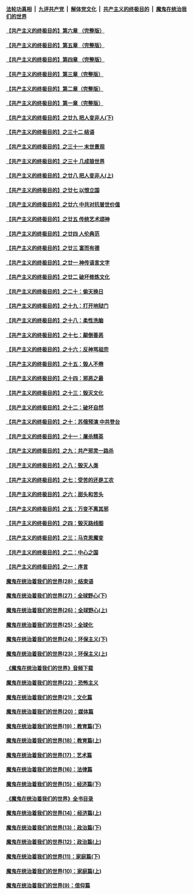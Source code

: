 ####  [法轮功真相](../../../../basic/blob/master/README.md?t=06221831) &nbsp;|&nbsp; [九评共产党](../../../../9ping.md/blob/master/README.md?t=06221831) &nbsp;|&nbsp; [解体党文化](../../../../jtdwh.md/blob/master/README.md?t=06221831)  &nbsp;|&nbsp; [共产主义的终极目的](../../../../gczydzjmd.md/blob/master/README.md?t=06221831) &nbsp;|&nbsp; [魔鬼在统治我们的世界](../../../../mgztzwmdsj.md/blob/master/README.md?t=06221831) 

#### [【共产主义的终极目的】第六章 （完整版）](../pages/nsc422/n11428913.md?t=06221831) 

#### [【共产主义的终极目的】第五章 （完整版）](../pages/nsc422/n11428912.md?t=06221831) 

#### [【共产主义的终极目的】第四章 （完整版）](../pages/nsc422/n11428907.md?t=06221831) 

#### [【共产主义的终极目的】第三章（完整版）](../pages/nsc422/n11428848.md?t=06221831) 

#### [【共产主义的终极目的】第二章（完整版）](../pages/nsc422/n11428831.md?t=06221831) 

#### [【共产主义的终极目的】第一章（完整版）](../pages/nsc422/n11417651.md?t=06221831) 

#### [【共产主义的终极目的】之廿九 把人变非人(下)](../pages/nsc422/n11344140.md?t=06221831) 

#### [【共产主义的终极目的】之三十二 结语](../pages/nsc422/n11360535.md?t=06221831) 

#### [【共产主义的终极目的】之三十一 末世景观](../pages/nsc422/n11351129.md?t=06221831) 

#### [【共产主义的终极目的】之三十 几成狼世界](../pages/nsc422/n11348280.md?t=06221831) 

#### [【共产主义的终极目的】之廿八 把人变非人(上)](../pages/nsc422/n11340492.md?t=06221831) 

#### [【共产主义的终极目的】之廿七 以恨立国](../pages/nsc422/n11336944.md?t=06221831) 

#### [【共产主义的终极目的】之廿六 中共对抗普世价值](../pages/nsc422/n11324785.md?t=06221831) 

#### [【共产主义的终极目的】之廿五 传统艺术颂神](../pages/nsc422/n11296396.md?t=06221831) 

#### [【共产主义的终极目的】之廿四 人伦典范](../pages/nsc422/n11296397.md?t=06221831) 

#### [【共产主义的终极目的】之廿三 富而有德](../pages/nsc422/n11283598.md?t=06221831) 

#### [【共产主义的终极目的】之廿一 神传语言文字](../pages/nsc422/n11263265.md?t=06221831) 

#### [【共产主义的终极目的】之廿二 破坏修炼文化](../pages/nsc422/n11245728.md?t=06221831) 

#### [【共产主义的终极目的】之二十：偷天换日](../pages/nsc422/n11238846.md?t=06221831) 

#### [【共产主义的终极目的】之十九：打开地狱门](../pages/nsc422/n11206376.md?t=06221831) 

#### [【共产主义的终极目的】之十八：柔性洗脑](../pages/nsc422/n11199994.md?t=06221831) 

#### [【共产主义的终极目的】之十七：颠倒善恶](../pages/nsc422/n11179782.md?t=06221831) 

#### [【共产主义的终极目的】之十六：反神骂祖宗](../pages/nsc422/n11166798.md?t=06221831) 

#### [【共产主义的终极目的】之十五：毁人不倦](../pages/nsc422/n11166792.md?t=06221831) 

#### [【共产主义的终极目的】之十四：邪恶之最](../pages/nsc422/n11150249.md?t=06221831) 

#### [【共产主义的终极目的】之十三：毁灭文化](../pages/nsc422/n11135227.md?t=06221831) 

#### [【共产主义的终极目的】之十二：破坏自然](../pages/nsc422/n11135214.md?t=06221831) 

#### [【共产主义的终极目的】之十：苏俄预演 中共登台](../pages/nsc422/n11118424.md?t=06221831) 

#### [【共产主义的终极目的】之十一：屠杀精英](../pages/nsc422/n11118442.md?t=06221831) 

#### [【共产主义的终极目的】之九：共产邪灵一路杀](../pages/nsc422/n11114139.md?t=06221831) 

#### [【共产主义的终极目的】之八：毁灭人类](../pages/nsc422/n11108503.md?t=06221831) 

#### [【共产主义的终极目的】之七：受苦的还是工农](../pages/nsc422/n11101809.md?t=06221831) 

#### [【共产主义的终极目的】之六：甜头和苦头](../pages/nsc422/n11096971.md?t=06221831) 

#### [【共产主义的终极目的】之五：万变不离其邪](../pages/nsc422/n11091285.md?t=06221831) 

#### [【共产主义的终极目的】之四：毁灭路线图](../pages/nsc422/n11086284.md?t=06221831) 

#### [【共产主义的终极目的】之三：马克思魔变](../pages/nsc422/n11061941.md?t=06221831) 

#### [【共产主义的终极目的】之二：中心之国](../pages/nsc422/n11047728.md?t=06221831) 

#### [【共产主义的终极目的】之一：序言](../pages/nsc422/n11086077.md?t=06221831) 

#### [魔鬼在统治着我们的世界(28)：结束语](../pages/nsc422/n10936246.md?t=06221831) 

#### [魔鬼在统治着我们的世界(27)：全球野心(下)](../pages/nsc422/n10928319.md?t=06221831) 

#### [魔鬼在统治着我们的世界(26)：全球野心(上)](../pages/nsc422/n10900318.md?t=06221831) 

#### [魔鬼在统治着我们的世界(25)：全球化](../pages/nsc422/n10788205.md?t=06221831) 

#### [魔鬼在统治着我们的世界(24)：环保主义(下)](../pages/nsc422/n10695307.md?t=06221831) 

#### [魔鬼在统治着我们的世界(23)：环保主义(上)](../pages/nsc422/n10688613.md?t=06221831) 

#### [《魔鬼在统治着我们的世界》音频下载](../pages/nsc422/n10635553.md?t=06221831) 

#### [魔鬼在统治着我们的世界(22)：恐怖主义](../pages/nsc422/n10614727.md?t=06221831) 

#### [魔鬼在统治着我们的世界(21)：文化篇](../pages/nsc422/n10597706.md?t=06221831) 

#### [魔鬼在统治着我们的世界(20)：媒体篇](../pages/nsc422/n10586579.md?t=06221831) 

#### [魔鬼在统治着我们的世界(19)：教育篇(下)](../pages/nsc422/n10564808.md?t=06221831) 

#### [魔鬼在统治着我们的世界(18)：教育篇(上)](../pages/nsc422/n10526970.md?t=06221831) 

#### [魔鬼在统治着我们的世界(17)：艺术篇](../pages/nsc422/n10499093.md?t=06221831) 

#### [魔鬼在统治着我们的世界(16)：法律篇](../pages/nsc422/n10485969.md?t=06221831) 

#### [魔鬼在统治着我们的世界(15)：经济篇(下)](../pages/nsc422/n10469975.md?t=06221831) 

#### [《魔鬼在统治着我们的世界》全书目录](../pages/nsc422/n10464261.md?t=06221831) 

#### [魔鬼在统治着我们的世界(14)：经济篇(上)](../pages/nsc422/n10457370.md?t=06221831) 

#### [魔鬼在统治着我们的世界(13)：政治篇(下)](../pages/nsc422/n10448270.md?t=06221831) 

#### [魔鬼在统治着我们的世界(12)：政治篇(上)](../pages/nsc422/n10444576.md?t=06221831) 

#### [魔鬼在统治着我们的世界(11)：家庭篇(下)](../pages/nsc422/n10440961.md?t=06221831) 

#### [魔鬼在统治着我们的世界(10)：家庭篇(上)](../pages/nsc422/n10435448.md?t=06221831) 

#### [魔鬼在统治着我们的世界(9)：信仰篇](../pages/nsc422/n10432159.md?t=06221831) 

